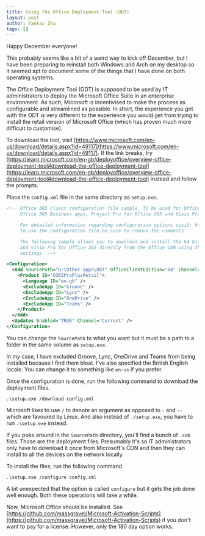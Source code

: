 ```yaml
---
title: Using the Office Deployment Tool (ODT)
layout: post
author: Yankai Zhu
tags: []
---
```


Happy December everyone!

This probably seems like a bit of a weird way to kick off December, but I have been preparing to reinstall both Windows and Arch on my desktop so it seemed apt to document some of the things that I have done on both operating systems.

The Office Deployment Tool (ODT) is supposed to be used by IT administrators to deploy the Microsoft Office Suite in an enterprise environment. As such, Microsoft is incentivised to make the process as configurable and streamlined as possible. In short, the experience you get with the ODT is very different to the experience you would get from trying to install the retail version of Microsoft Office (which has proven much more difficult to customise).

To download the tool, visit [https://www.microsoft.com/en-us/download/details.aspx?id=49117](https://www.microsoft.com/en-us/download/details.aspx?id=49117). If the link breaks, try [https://learn.microsoft.com/en-gb/deployoffice/overview-office-deployment-tool#download-the-office-deployment-tool](https://learn.microsoft.com/en-gb/deployoffice/overview-office-deployment-tool#download-the-office-deployment-tool) instead and follow the prompts.

Place the `config.xml` file in the same directory as `setup.exe`.

```xml
<!-- Office 365 client configuration file sample. To be used for Office 365 ProPlus apps, 
     Office 365 Business apps, Project Pro for Office 365 and Visio Pro for Office 365. 

     For detailed information regarding configuration options visit: http://aka.ms/ODT. 
     To use the configuration file be sure to remove the comments

     The following sample allows you to download and install the 64 bit version of the Office 365 ProPlus apps 
     and Visio Pro for Office 365 directly from the Office CDN using the Current Channel
     settings  -->

<Configuration>
  <Add SourcePath="D:\Other apps\ODT" OfficeClientEdition="64" Channel="Current">
    <Product ID="O365ProPlusRetail">
      <Language ID="en-gb" />
      <ExcludeApp ID="Groove" />
      <ExcludeApp ID="Lync" />
      <ExcludeApp ID="OneDrive" />
      <ExcludeApp ID="Teams" />
    </Product>
  </Add>
  <Updates Enabled="TRUE" Channel="Current" />
</Configuration>
```

You can change the `SourcePath` to what you want but it must be a path to a folder in the same volume as `setup.exe`. 

In my case, I have excluded Groove, Lync, OneDrive and Teams from being installed because I find them bloat. I've also specified the British English locale. You can change it to something like `en-us` if you prefer.

Once the configuration is done, run the following command to download the deployment files.

```
.\setup.exe /download config.xml
```

Microsoft likes to use `/` to denote an argument as opposed to `-` and `--` which are favoured by Linux. And also instead of `./setup.exe`, you have to run `.\setup.exe` instead.

If you poke around in the `SourcePath` directory, you'll find a bunch of `.cab` files. Those are the deployment files. Presumably it's so IT administrators only have to download it once from Microsoft's CDN and then they can install to all the devices on the network locally. 

To install the files, run the following command.

```
.\setup.exe /configure config.xml
```

A bit unexpected that the option is called `configure` but it gets the job done well enough. Both these operations will take a while.

Now, Microsoft Office should be installed. See [https://github.com/massgravel/Microsoft-Activation-Scripts](https://github.com/massgravel/Microsoft-Activation-Scripts) if you don't want to pay for a license. However, only the 180 day option works.
